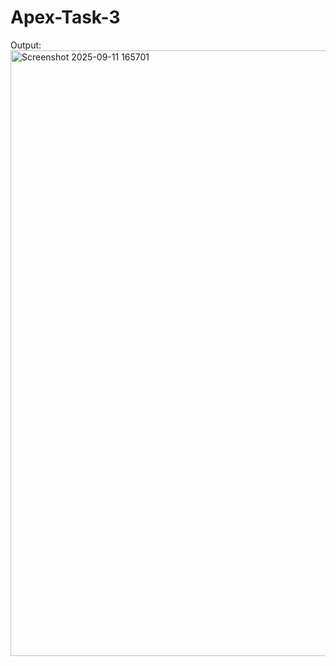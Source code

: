 # Apex-Task-3
Output:<img width="1911" height="969" alt="Screenshot 2025-09-11 165701" src="https://github.com/user-attachments/assets/ce4a2451-e370-4df8-9710-9a23e09b09d3" />
